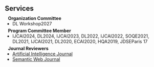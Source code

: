 <h1 id="services"></h1>

<h2 style="margin: 60px 0px 10px;">Services</h2>

<h4 style="margin:0 10px 0;">Organization Committee</h4>

<ul style="margin:0 0 5px;">
  <li><autocolor>DL Workshop</autocolor></a><autocolor>2027</autocolor></a></li>
</ul>

<h4 style="margin:0 10px 0;">Program Committee Member</h4>

<ul style="margin:0 0 5px;">
  <li>IJCAI2024, DL2024, IJCAI2023, DL2022, IJCAI2022, SOQE2021, DL2021, IJCAI2021, DL2020, ECAI2020, HQA2019, JDSEParis 17</li>
  
</ul>


<h4 style="margin:0 10px 0;">Journal Reviewers</h4>

<ul style="margin:0 0 20px;">
  <li><a href="https://aij.ijcai.org/"><autocolor>Artificial Intelligence Journal</autocolor></a></li>
  <li><a href="https://www.semantic-web-journal.net/"><autocolor>Semantic Web Journal</autocolor></a></li>
  
</ul>
